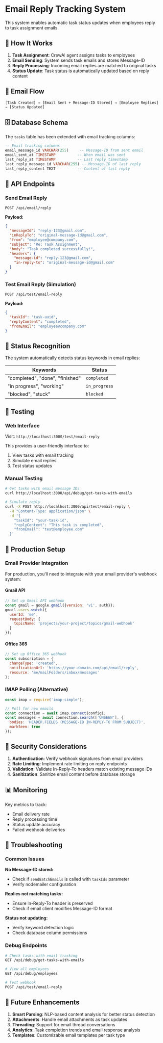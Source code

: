 # Email Reply Tracking System

This system enables automatic task status updates when employees reply to task assignment emails.

## 🔄 How It Works

1. **Task Assignment**: CrewAI agent assigns tasks to employees
2. **Email Sending**: System sends task emails and stores Message-ID
3. **Reply Processing**: Incoming email replies are matched to original tasks
4. **Status Update**: Task status is automatically updated based on reply content

## 📧 Email Flow

```
[Task Created] → [Email Sent + Message-ID Stored] → [Employee Replies] → [Status Updated]
```

## 🗄️ Database Schema

The `tasks` table has been extended with email tracking columns:

```sql
-- Email tracking columns
email_message_id VARCHAR(255)     -- Message-ID from sent email
email_sent_at TIMESTAMP          -- When email was sent
last_reply_at TIMESTAMP          -- Last reply timestamp
last_reply_message_id VARCHAR(255) -- Message-ID of last reply
last_reply_content TEXT          -- Content of last reply
```

## 🔧 API Endpoints

### Send Email Reply
```
POST /api/email/reply
```

**Payload:**
```json
{
  "messageId": "reply-123@gmail.com",
  "inReplyTo": "original-message-id@gmail.com",
  "from": "employee@company.com",
  "subject": "Re: Task Assignment",
  "body": "Task completed successfully!",
  "headers": {
    "message-id": "reply-123@gmail.com",
    "in-reply-to": "original-message-id@gmail.com"
  }
}
```

### Test Email Reply (Simulation)
```
POST /api/test/email-reply
```

**Payload:**
```json
{
  "taskId": "task-uuid",
  "replyContent": "completed",
  "fromEmail": "employee@company.com"
}
```

## 🎯 Status Recognition

The system automatically detects status keywords in email replies:

| Keywords | Status |
|----------|--------|
| "completed", "done", "finished" | `completed` |
| "in progress", "working" | `in_progress` |
| "blocked", "stuck" | `blocked` |

## 🧪 Testing

### Web Interface
Visit: `http://localhost:3000/test/email-reply`

This provides a user-friendly interface to:
1. View tasks with email tracking
2. Simulate email replies
3. Test status updates

### Manual Testing
```bash
# Get tasks with email message IDs
curl http://localhost:3000/api/debug/get-tasks-with-emails

# Simulate reply
curl -X POST http://localhost:3000/api/test/email-reply \
  -H "Content-Type: application/json" \
  -d '{
    "taskId": "your-task-id",
    "replyContent": "This task is completed",
    "fromEmail": "test@employee.com"
  }'
```

## 🚀 Production Setup

### Email Provider Integration

For production, you'll need to integrate with your email provider's webhook system:

#### Gmail API
```javascript
// Set up Gmail API webhook
const gmail = google.gmail({version: 'v1', auth});
gmail.users.watch({
  userId: 'me',
  requestBody: {
    topicName: 'projects/your-project/topics/gmail-webhook'
  }
});
```

#### Office 365
```javascript
// Set up Office 365 webhook
const subscription = {
  changeType: 'created',
  notificationUrl: 'https://your-domain.com/api/email/reply',
  resource: 'me/mailFolders/inbox/messages'
};
```

### IMAP Polling (Alternative)
```javascript
const imap = require('imap-simple');

// Poll for new emails
const connection = await imap.connect(config);
const messages = await connection.search(['UNSEEN'], {
  bodies: 'HEADER.FIELDS (MESSAGE-ID IN-REPLY-TO FROM SUBJECT)',
  markSeen: true
});
```

## 🔐 Security Considerations

1. **Authentication**: Verify webhook signatures from email providers
2. **Rate Limiting**: Implement rate limiting on reply endpoints
3. **Validation**: Validate In-Reply-To headers match existing message IDs
4. **Sanitization**: Sanitize email content before database storage

## 📊 Monitoring

Key metrics to track:
- Email delivery rate
- Reply processing time
- Status update accuracy
- Failed webhook deliveries

## 🐛 Troubleshooting

### Common Issues

**No Message-ID stored:**
- Check if `sendBatchEmails` is called with `taskIds` parameter
- Verify nodemailer configuration

**Replies not matching tasks:**
- Ensure In-Reply-To header is preserved
- Check if email client modifies Message-ID format

**Status not updating:**
- Verify keyword detection logic
- Check database column permissions

### Debug Endpoints

```bash
# Check tasks with email tracking
GET /api/debug/get-tasks-with-emails

# View all employees
GET /api/debug/employees

# Test webhook
POST /api/test/email-reply
```

## 📝 Future Enhancements

1. **Smart Parsing**: NLP-based content analysis for better status detection
2. **Attachments**: Handle email attachments as task updates
3. **Threading**: Support for email thread conversations
4. **Analytics**: Task completion trends and email response analysis
5. **Templates**: Customizable email templates per task type